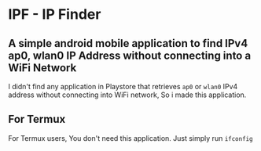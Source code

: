 # IPF - IP Finder

## A simple android mobile application to find IPv4 ap0, wlan0 IP Address without connecting into a WiFi Network

I didn't find any application in Playstore that retrieves `ap0` or `wlan0` IPv4 address without connecting into WiFi network, So i made this application.

## For Termux
For Termux users, You don't need this application.
Just simply run
`ifconfig`

